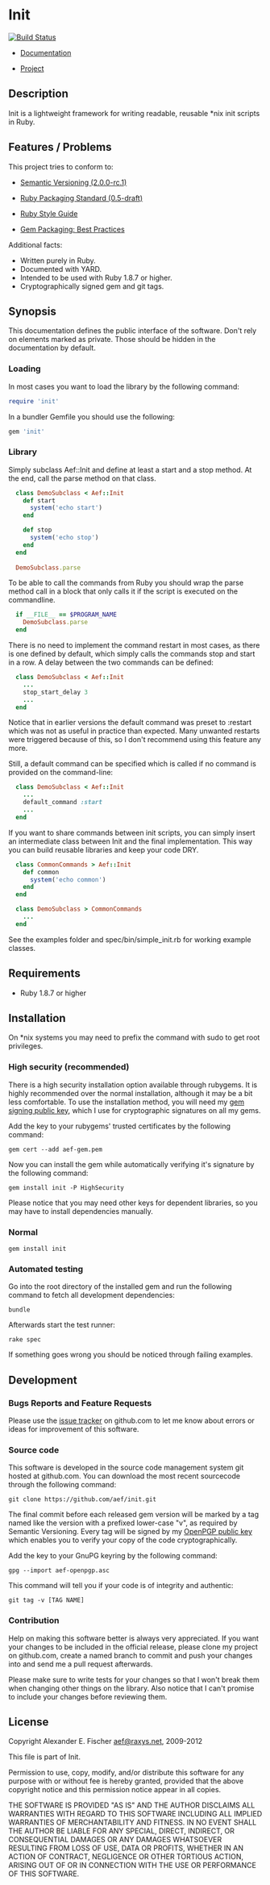 Init
====

[![Build Status](https://secure.travis-ci.org/aef/init.png)](
https://secure.travis-ci.org/aef/init)

* [Documentation][docs]
* [Project][project]

   [docs]:    http://rdoc.info/github/aef/init/
   [project]: https://github.com/aef/init/

Description
-----------

Init is a lightweight framework for writing readable, reusable *nix init
scripts in Ruby.

Features / Problems
-------------------

This project tries to conform to:

* [Semantic Versioning (2.0.0-rc.1)][semver]
* [Ruby Packaging Standard (0.5-draft)][rps]
* [Ruby Style Guide][style]
* [Gem Packaging: Best Practices][gem]

   [semver]: http://semver.org/
   [rps]:    http://chneukirchen.github.com/rps/
   [style]:  https://github.com/bbatsov/ruby-style-guide
   [gem]:    http://weblog.rubyonrails.org/2009/9/1/gem-packaging-best-practices

Additional facts:

* Written purely in Ruby.
* Documented with YARD.
* Intended to be used with Ruby 1.8.7 or higher.
* Cryptographically signed gem and git tags.

Synopsis
--------

This documentation defines the public interface of the software. Don't rely
on elements marked as private. Those should be hidden in the documentation
by default.

### Loading

In most cases you want to load the library by the following command:

~~~~~ ruby
require 'init'
~~~~~

In a bundler Gemfile you should use the following:

~~~~~ ruby
gem 'init'
~~~~~

### Library

Simply subclass Aef::Init and define at least a start and a stop method. At the
end, call the parse method on that class.

~~~~~ ruby
  class DemoSubclass < Aef::Init
    def start
      system('echo start')
    end

    def stop
      system('echo stop')
    end
  end
  
  DemoSubclass.parse
~~~~~

To be able to call the commands from Ruby you should wrap the parse method call
in a block that only calls it if the script is executed on the commandline.

~~~~~ ruby
  if __FILE__ == $PROGRAM_NAME
    DemoSubclass.parse
  end
~~~~~

There is no need to implement the command restart in most cases, as there is one
defined by default, which simply calls the commands stop and start in a row.
A delay between the two commands can be defined:

~~~~~ ruby
  class DemoSubclass < Aef::Init
    ...
    stop_start_delay 3
    ...
  end
~~~~~

Notice that in earlier versions the default command was preset to :restart
which was not as useful in practice than expected. Many unwanted restarts were
triggered because of this, so I don't recommend using this feature any more.

Still, a default command can be specified which is called if no command is provided on the command-line:

~~~~~ ruby
  class DemoSubclass < Aef::Init
    ...
    default_command :start
    ...
  end
~~~~~

If you want to share commands between init scripts, you can simply insert an
intermediate class between Init and the final implementation. This way you can
build reusable libraries and keep your code DRY.

~~~~~ ruby
  class CommonCommands > Aef::Init
    def common
      system('echo common')
    end
  end

  class DemoSubclass > CommonCommands
    ...
  end
~~~~~

See the examples folder and spec/bin/simple_init.rb for working example classes.

Requirements
------------

* Ruby 1.8.7 or higher

Installation
------------

On *nix systems you may need to prefix the command with sudo to get root
privileges.

### High security (recommended)

There is a high security installation option available through rubygems. It is
highly recommended over the normal installation, although it may be a bit less
comfortable. To use the installation method, you will need my [gem signing
public key][gemkey], which I use for cryptographic signatures on all my gems.

Add the key to your rubygems' trusted certificates by the following command:

    gem cert --add aef-gem.pem

Now you can install the gem while automatically verifying it's signature by the
following command:

    gem install init -P HighSecurity

Please notice that you may need other keys for dependent libraries, so you may
have to install dependencies manually.

   [gemkey]: http://aef.name/crypto/aef-gem.pem

### Normal

    gem install init

### Automated testing

Go into the root directory of the installed gem and run the following command
to fetch all development dependencies:

    bundle

Afterwards start the test runner:

    rake spec

If something goes wrong you should be noticed through failing examples.

Development
-----------

### Bugs Reports and Feature Requests

Please use the [issue tracker][issues] on github.com to let me know about errors
or ideas for improvement of this software.

   [issues]: https://github.com/aef/init/issues/

### Source code

This software is developed in the source code management system git hosted
at github.com. You can download the most recent sourcecode through the
following command:

    git clone https://github.com/aef/init.git

The final commit before each released gem version will be marked by a tag
named like the version with a prefixed lower-case "v", as required by Semantic
Versioning. Every tag will be signed by my [OpenPGP public key][openpgp] which
enables you to verify your copy of the code cryptographically.

   [openpgp]: http://aef.name/crypto/aef-openpgp.asc

Add the key to your GnuPG keyring by the following command:

    gpg --import aef-openpgp.asc

This command will tell you if your code is of integrity and authentic:

    git tag -v [TAG NAME]

### Contribution

Help on making this software better is always very appreciated. If you want
your changes to be included in the official release, please clone my project
on github.com, create a named branch to commit and push your changes into and
send me a pull request afterwards.

Please make sure to write tests for your changes so that I won't break them
when changing other things on the library. Also notice that I can't promise
to include your changes before reviewing them.

License
-------

Copyright Alexander E. Fischer <aef@raxys.net>, 2009-2012

This file is part of Init.

Permission to use, copy, modify, and/or distribute this software for any
purpose with or without fee is hereby granted, provided that the above
copyright notice and this permission notice appear in all copies.

THE SOFTWARE IS PROVIDED "AS IS" AND THE AUTHOR DISCLAIMS ALL WARRANTIES WITH
REGARD TO THIS SOFTWARE INCLUDING ALL IMPLIED WARRANTIES OF MERCHANTABILITY AND
FITNESS. IN NO EVENT SHALL THE AUTHOR BE LIABLE FOR ANY SPECIAL, DIRECT,
INDIRECT, OR CONSEQUENTIAL DAMAGES OR ANY DAMAGES WHATSOEVER RESULTING FROM
LOSS OF USE, DATA OR PROFITS, WHETHER IN AN ACTION OF CONTRACT, NEGLIGENCE OR
OTHER TORTIOUS ACTION, ARISING OUT OF OR IN CONNECTION WITH THE USE OR
PERFORMANCE OF THIS SOFTWARE.
